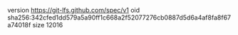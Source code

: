 version https://git-lfs.github.com/spec/v1
oid sha256:342cfed1dd579a5a90ff1c668a2f52077276cb0887d5d6a4af8fa8f67a74018f
size 12016
